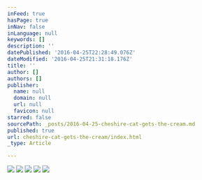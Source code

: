 ```yaml
---
inFeed: true
hasPage: true
inNav: false
inLanguage: null
keywords: []
description: ''
datePublished: '2016-04-25T22:28:49.076Z'
dateModified: '2016-04-25T21:31:18.176Z'
title: ''
author: []
authors: []
publisher:
  name: null
  domain: null
  url: null
  favicon: null
starred: false
sourcePath: _posts/2016-04-25-cheshire-cat-gets-the-cream.md
published: true
url: cheshire-cat-gets-the-cream/index.html
_type: Article

---
```

![](https://the-grid-user-content.s3-us-west-2.amazonaws.com/86f7a370-5609-467b-9660-4a75b496e676.jpg)
![](https://the-grid-user-content.s3-us-west-2.amazonaws.com/57b244d5-6f34-4c70-a2e2-b82a38798e00.jpg)
![](https://the-grid-user-content.s3-us-west-2.amazonaws.com/1d144fb7-8dda-43f6-804c-ba709a10c9fa.jpg)
![](https://the-grid-user-content.s3-us-west-2.amazonaws.com/57d457f0-6ad0-4879-9a13-8d6c368e1bc9.jpg)
![](https://the-grid-user-content.s3-us-west-2.amazonaws.com/3a9dae93-70bd-4925-8af2-6eb1d3fac946.jpg)